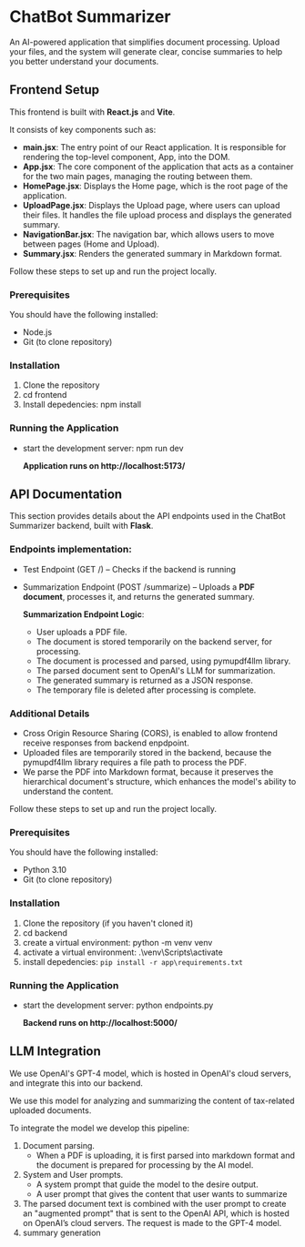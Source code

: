 # ChatBot Summarizer

An AI-powered application that simplifies document processing. Upload your files, and the system will generate clear, concise summaries to help you better understand your documents.

## Frontend Setup
This frontend is built with **React.js** and **Vite**.

It consists of key components such as:
- **main.jsx**: The entry point of our React application. It is responsible for rendering the top-level component, App, into the DOM.
- **App.jsx**: The core component of the application that acts as a container for the two main pages, managing the routing between them.
- **HomePage.jsx**: Displays the Home page, which is the root page of the application.
- **UploadPage.jsx**: Displays the Upload page, where users can upload their files. It handles the file upload process and displays the generated summary.
- **NavigationBar.jsx**: The navigation bar, which allows users to move between pages (Home and Upload).
- **Summary.jsx**: Renders the generated summary in Markdown format.


Follow these steps to set up and run the project locally.

### Prerequisites
You should have the following installed:
- Node.js
- Git (to clone repository)

### Installation
1) Clone the repository
2) cd frontend
3) Install depedencies: npm install

### Running the Application
- start the development server: npm run dev  

  **Application runs on http://localhost:5173/**

## API Documentation

This section provides details about the API endpoints used in the ChatBot Summarizer backend, built with **Flask**.

### Endpoints implementation:
- Test Endpoint (GET /) – Checks if the backend is running
- Summarization Endpoint (POST /summarize) – Uploads a **PDF document**, processes it, and returns the generated summary.

  **Summarization Endpoint Logic**:
  - User uploads a PDF file.
  - The document is stored temporarily on the backend server, for processing.
  - The document is processed and parsed, using pymupdf4llm library.
  - The parsed document sent to OpenAI's LLM for summarization.
  - The generated summary is returned as a JSON response.
  - The temporary file is deleted after processing is complete.
 
### Additional Details
- Cross Origin Resource Sharing (CORS), is enabled to allow frontend receive responses from backend enpdpoint.
- Uploaded files are temporarily stored in the backend, because the pymupdf4llm library requires a file path to process the PDF.
- We parse the PDF into Markdown format, because it preserves the hierarchical document's structure, which enhances the model's ability to understand the content.

Follow these steps to set up and run the project locally.

### Prerequisites
You should have the following installed:
- Python 3.10
- Git (to clone repository)

### Installation
1) Clone the repository (if you haven't cloned it)
2) cd backend
3) create a virtual environment: python -m venv venv
4) activate a virtual environment:  .\venv\Scripts\activate
5) install depedencies:  `pip install -r app\requirements.txt`
   

### Running the Application
- start the development server: python endpoints.py

  **Backend runs on http://localhost:5000/**

## LLM Integration

We use OpenAI's GPT-4 model, which is hosted in OpenAI's cloud servers, and integrate this into our backend. 

We use this model for analyzing and summarizing the content of tax-related uploaded documents.

To integrate the model we develop this pipeline:
1. Document parsing.
   - When a PDF is uploading, it is first parsed into markdown format and the document is prepared for processing by the AI model.
3. System and User prompts.
   - A system prompt that guide the model to the desire output.
   - A user prompt that gives the content that user wants to summarize
4. The parsed document text is combined with the user prompt to create an "augmented prompt" that is sent to the OpenAI API, which is hosted on OpenAI’s cloud servers. The request is made to the GPT-4 model.
5. summary generation






